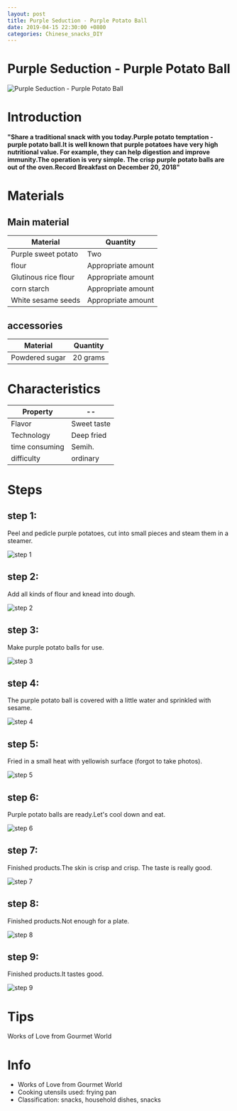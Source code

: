 ```yaml
---
layout: post
title: Purple Seduction - Purple Potato Ball
date: 2019-04-15 22:30:00 +0800
categories: Chinese_snacks_DIY
---
```


# Purple Seduction - Purple Potato Ball

![Purple Seduction - Purple Potato Ball]({{site.baseurl}}/img/432664/432664.jpg)

# Introduction

**"Share a traditional snack with you today.Purple potato temptation - purple potato ball.It is well known that purple potatoes have very high nutritional value. For example, they can help digestion and improve immunity.The operation is very simple. The crisp purple potato balls are out of the oven.Record Breakfast on December 20, 2018"**

# Materials


## Main material

Material|Quantity
--|--
Purple sweet potato|Two
flour|Appropriate amount
Glutinous rice flour|Appropriate amount
corn starch|Appropriate amount
White sesame seeds|Appropriate amount

## accessories

Material|Quantity
--|--
Powdered sugar|20 grams

# Characteristics

Property|--
--|--
Flavor|Sweet taste
Technology|Deep fried
time consuming|Semih.
difficulty|ordinary

# Steps

## step 1:

Peel and pedicle purple potatoes, cut into small pieces and steam them in a steamer.

![step 1]({{site.baseurl}}/img/432664/1.jpg)

## step 2:

Add all kinds of flour and knead into dough.

![step 2]({{site.baseurl}}/img/432664/2.jpg)

## step 3:

Make purple potato balls for use.

![step 3]({{site.baseurl}}/img/432664/3.jpg)

## step 4:

The purple potato ball is covered with a little water and sprinkled with sesame.

![step 4]({{site.baseurl}}/img/432664/4.jpg)

## step 5:

Fried in a small heat with yellowish surface (forgot to take photos).

![step 5]({{site.baseurl}}/img/432664/5.jpg)

## step 6:

Purple potato balls are ready.Let's cool down and eat.

![step 6]({{site.baseurl}}/img/432664/6.jpg)

## step 7:

Finished products.The skin is crisp and crisp. The taste is really good.

![step 7]({{site.baseurl}}/img/432664/7.jpg)

## step 8:

Finished products.Not enough for a plate.

![step 8]({{site.baseurl}}/img/432664/8.jpg)

## step 9:

Finished products.It tastes good.

![step 9]({{site.baseurl}}/img/432664/9.jpg)

# Tips

Works of Love from Gourmet World

# Info

- Works of Love from Gourmet World
- Cooking utensils used: frying pan
- Classification: snacks, household dishes, snacks